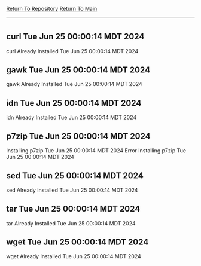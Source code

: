 [Return To Repository](https://github.com/DigitalWarrior/piholeparser/)
[Return To Main](https://github.com/DigitalWarrior/piholeparser/blob/master/RecentRunLogs/Mainlog.md)
____________________________________
# 
## curl Tue Jun 25 00:00:14 MDT 2024
curl Already Installed Tue Jun 25 00:00:14 MDT 2024
## gawk Tue Jun 25 00:00:14 MDT 2024
gawk Already Installed Tue Jun 25 00:00:14 MDT 2024
## idn Tue Jun 25 00:00:14 MDT 2024
idn Already Installed Tue Jun 25 00:00:14 MDT 2024
## p7zip Tue Jun 25 00:00:14 MDT 2024
Installing p7zip Tue Jun 25 00:00:14 MDT 2024
Error Installing p7zip Tue Jun 25 00:00:14 MDT 2024
## sed Tue Jun 25 00:00:14 MDT 2024
sed Already Installed Tue Jun 25 00:00:14 MDT 2024
## tar Tue Jun 25 00:00:14 MDT 2024
tar Already Installed Tue Jun 25 00:00:14 MDT 2024
## wget Tue Jun 25 00:00:14 MDT 2024
wget Already Installed Tue Jun 25 00:00:14 MDT 2024
